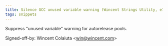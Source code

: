 ```yaml
---
title: Silence GCC unused variable warning (Wincent Strings Utility, e741402)
tags: snippets
---
```


Suppress "unused variable" warning for autorelease pools.

Signed-off-by: Wincent Colaiuta &lt;win@wincent.com&gt;
